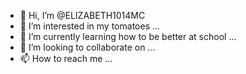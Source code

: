 - 👋 Hi, I’m @ELIZABETH1014MC
- 👀 I’m interested in my tomatoes ...
- 🌱 I’m currently learning how to be better at school ...
- 💞️ I’m looking to collaborate on ...
- 📫 How to reach me ...

<!---
ELIZABETH1014MC/ELIZABETH1014MC is a ✨ special ✨ repository because its `README.md` (this file) appears on your GitHub profile.
You can click the Preview link to take a look at your changes.
--->
